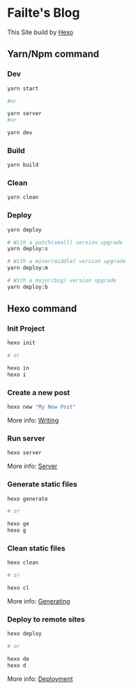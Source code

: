 # Failte's Blog

This Site build by [Hexo](https://hexo.io/)

## Yarn/Npm command

### Dev

```bash
yarn start

#or

yarn server
#or

yarn dev
```

### Build

```bash
yarn build
```

### Clean

```bash
yarn clean
```

### Deploy

```bash
yarn deploy

# With a patch(small) version upgrade
yarn deploy:s

# With a minor(middle) version upgrade
yarn deploy:m

# With a major(big) version upgrade
yarn deploy:b
```

## Hexo command

### Init Project

``` bash
hexo init

# or

hexo in
hexo i
```

### Create a new post

``` bash
hexo new "My New Post"
```

More info: [Writing](https://hexo.io/docs/writing.html)

### Run server

``` bash
hexo server
```

More info: [Server](https://hexo.io/docs/server.html)

### Generate static files

``` bash
hexo generate

# or

hexo ge
hexo g
```

### Clean static files

```bash
hexo clean

# or

hexo cl
```

More info: [Generating](https://hexo.io/docs/generating.html)

### Deploy to remote sites

``` bash
hexo deploy

# or

hexo de
hexo d
```

More info: [Deployment](https://hexo.io/docs/one-command-deployment.html)
